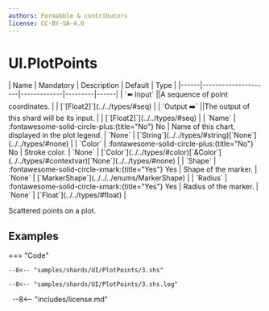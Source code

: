 ```yaml
---
authors: Formabble & contributors
license: CC-BY-SA-4.0
---
```



# UI.PlotPoints

<div class="sh-parameters" markdown="1">
| Name | Mandatory | Description | Default | Type |
|------|---------------------|-------------|---------|------|
| `⬅️ Input` ||A sequence of point coordinates. | | [`[Float2]`](../../types/#seq) |
| `Output ➡️` ||The output of this shard will be its input. | | [`[Float2]`](../../types/#seq) |
| `Name` | :fontawesome-solid-circle-plus:{title="No"} No  | Name of this chart, displayed in the plot legend. | `None` | [`String`](../../types/#string)[`None`](../../types/#none) |
| `Color` | :fontawesome-solid-circle-plus:{title="No"} No  | Stroke color. | `None` | [`Color`](../../types/#color)[`&Color`](../../types/#contextvar)[`None`](../../types/#none) |
| `Shape` | :fontawesome-solid-circle-xmark:{title="Yes"} Yes  | Shape of the marker. | `None` | [`MarkerShape`](../../../enums/MarkerShape) |
| `Radius` | :fontawesome-solid-circle-xmark:{title="Yes"} Yes  | Radius of the marker. | `None` | [`Float`](../../types/#float) |

</div>

Scattered points on a plot.

## Examples

=== "Code"

  ```x86asm linenums="1"
  --8<-- "samples/shards/UI/PlotPoints/3.shs"
  ```

  ```
  --8<-- "samples/shards/UI/PlotPoints/3.shs.log"
  ```
&nbsp;
--8<-- "includes/license.md"

